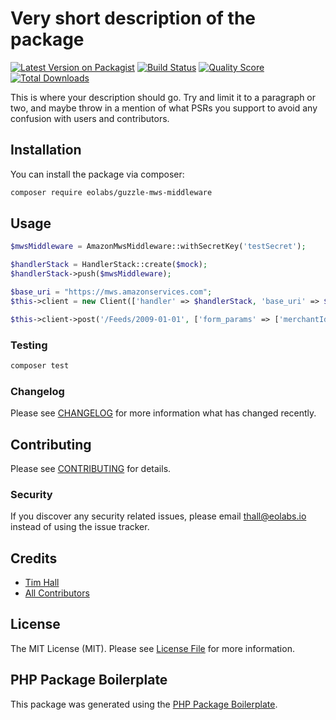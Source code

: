 # Very short description of the package

[![Latest Version on Packagist](https://img.shields.io/packagist/v/eolabs-io/guzzle-mws-middleware.svg?style=flat-square)](https://packagist.org/packages/eolabs-io/guzzle-mws-middleware)
[![Build Status](https://img.shields.io/travis/eolabs-io/guzzle-mws-middleware/master.svg?style=flat-square)](https://travis-ci.org/eolabs-io/guzzle-mws-middleware)
[![Quality Score](https://img.shields.io/scrutinizer/g/eolabs-io/guzzle-mws-middleware.svg?style=flat-square)](https://scrutinizer-ci.com/g/eolabs-io/guzzle-mws-middleware)
[![Total Downloads](https://img.shields.io/packagist/dt/eolabs-io/guzzle-mws-middleware.svg?style=flat-square)](https://packagist.org/packages/eolabs-io/guzzle-mws-middleware)

This is where your description should go. Try and limit it to a paragraph or two, and maybe throw in a mention of what PSRs you support to avoid any confusion with users and contributors.

## Installation

You can install the package via composer:

```bash
composer require eolabs/guzzle-mws-middleware
```

## Usage

``` php
$mwsMiddleware = AmazonMwsMiddleware::withSecretKey('testSecret');

$handlerStack = HandlerStack::create($mock);
$handlerStack->push($mwsMiddleware);

$base_uri = "https://mws.amazonservices.com";
$this->client = new Client(['handler' => $handlerStack, 'base_uri' => $base_uri]);

$this->client->post('/Feeds/2009-01-01', ['form_params' => ['merchantId' => '']]);
```

### Testing

``` bash
composer test
```

### Changelog

Please see [CHANGELOG](CHANGELOG.md) for more information what has changed recently.

## Contributing

Please see [CONTRIBUTING](CONTRIBUTING.md) for details.

### Security

If you discover any security related issues, please email thall@eolabs.io instead of using the issue tracker.

## Credits

- [Tim Hall](https://github.com/eolabs)
- [All Contributors](../../contributors)

## License

The MIT License (MIT). Please see [License File](LICENSE.md) for more information.

## PHP Package Boilerplate

This package was generated using the [PHP Package Boilerplate](https://laravelpackageboilerplate.com).